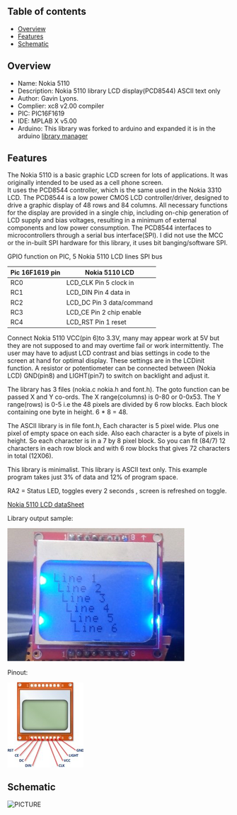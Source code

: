 
Table of contents
---------------------------

  * [Overview](#overview)
  * [Features](#features)
  * [Schematic](#schematic)
  
Overview
--------------------------------------------
* Name: Nokia 5110
* Description: Nokia 5110 library LCD display(PCD8544) ASCII text only
* Author: Gavin Lyons.
* Complier: xc8 v2.00 compiler
* PIC: PIC16F1619 
* IDE:  MPLAB X v5.00
* Arduino: This library was forked to arduino and expanded it is in the arduino [library manager](https://github.com/gavinlyonsrepo/NOKIA5110_TEXT)

Features
----------------------

The Nokia 5110 is a basic graphic LCD screen for lots of applications. 
It was originally intended to be used as a cell phone screen.  
It uses the PCD8544 controller, which is the same used in the Nokia 3310 LCD. 
The PCD8544 is a low power CMOS LCD controller/driver, designed to drive a graphic display of 48 rows and 84 columns. 
All necessary functions for the display are provided in a single chip, including on-chip generation of LCD supply and bias voltages, 
resulting in a minimum of external components and low power consumption. 
The PCD8544 interfaces to microcontrollers through a serial bus interface(SPI).
I did not use the MCC or the in-built SPI hardware for this library,
it uses bit banging/software SPI. 

GPIO function on PIC, 5 Nokia 5110 LCD lines SPI bus

| Pic 16F1619 pin  | Nokia 5110 LCD |
| ------ | ------ |
| RC0 | LCD_CLK Pin 5 clock in |
| RC1 | LCD_DIN Pin 4 data in |
| RC2 | LCD_DC Pin 3 data/command|
| RC3 | LCD_CE Pin 2 chip enable |
| RC4 | LCD_RST Pin 1 reset|

Connect Nokia 5110 VCC(pin 6)to 3.3V, many may appear work at 5V
but they are not supposed to and may
overtime fail or work intermittently.
The user may have to adjust LCD contrast and bias settings in code
to the screen at hand for optimal display.
These settings are in the LCDinit function.
A resistor or potentiometer can be connected between (Nokia LCD) GND(pin8) and LIGHT(pin7) to switch on backlight
and adjust it. 

The library has 3 files (nokia.c nokia.h and font.h).
The goto function can be passed X and Y co-ords.
The X range(columns) is 0-80 or 0-0x53.
The Y range(rows) is 0-5 i.e the 48 pixels are divided by 6 row blocks. 
Each block containing one byte in height. 6 * 8 = 48.

The ASCII library is in file font.h, Each character is 5 pixel wide. Plus one pixel of empty space on each side.
Also each character is a byte of pixels in height.
So each character is in a 7 by 8 pixel block. So you can fit (84/7) 12 characters in each row block and with 6 row blocks that gives 72 characters in total (12X06).

This library is minimalist. This library is ASCII text only. 
This example program takes just 3% of data and 12% of program  space.

RA2 = Status LED, toggles every 2 seconds , screen is refreshed on toggle.

[Nokia 5110 LCD dataSheet ](https://www.sparkfun.com/datasheets/LCD/Monochrome/Nokia5110.pdf)

Library output sample:

![PICTURE](https://github.com/gavinlyonsrepo/pic_16F1619_projects/blob/master/images/NOKIA.jpg)

Pinout:

![PICTURE](https://github.com/gavinlyonsrepo/pic_16F1619_projects/blob/master/images/NOKIA2.jpg)

Schematic
------------------------

![PICTURE ](https://github.com/gavinlyonsrepo/pic_16F1619_projects/blob/master/images/NOKIA5110.png)
